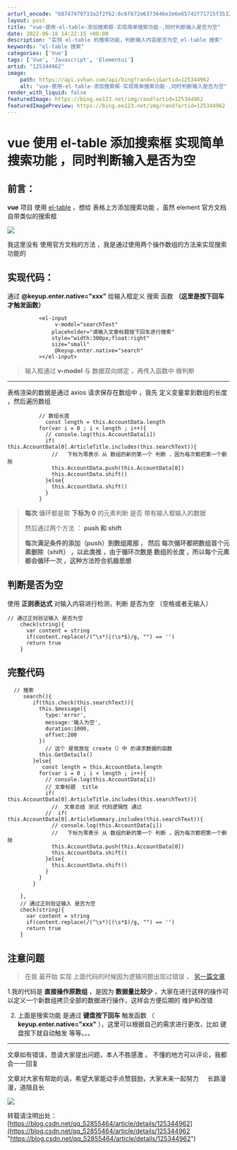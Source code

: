 ```yaml
---
arturl_encode: "68747470733a2f2f62:6c6f672e6373646e2e6e65742f71715f35323835353436342f:61727469636c652f64657461696c732f313235333434393632"
layout: post
title: "vue-使用-el-table-添加搜索框-实现简单搜索功能-,同时判断输入是否为空"
date: 2022-06-18 14:22:15 +08:00
description: "实现 el-table 的搜索功能，判断输入内容是否为空_el-table 搜索"
keywords: "el-table 搜索"
categories: ['Vue']
tags: ['Vue', 'Javascript', 'Elementui']
artid: "125344962"
image:
    path: https://api.vvhan.com/api/bing?rand=sj&artid=125344962
    alt: "vue-使用-el-table-添加搜索框-实现简单搜索功能-,同时判断输入是否为空"
render_with_liquid: false
featuredImage: https://bing.ee123.net/img/rand?artid=125344962
featuredImagePreview: https://bing.ee123.net/img/rand?artid=125344962
---
```


# vue 使用 el-table 添加搜索框 实现简单搜索功能 ，同时判断输入是否为空

## 前言：

**vue**
项目 使用
[el-table](https://element.eleme.cn/#/zh-CN/component/table "el-table")
，想给 表格上方添加搜索功能 ，虽然 element 官方文档 自带类似的搜索框

![](https://i-blog.csdnimg.cn/blog_migrate/ff740ed0a8080022846bc54ed382233b.png)

我这里没有 使用官方文档的方法 ，我是通过使用两个操作数组的方法来实现搜索功能的

## 实现代码：

通过
**@keyup.enter.native="xxx"**
给输入框定义 搜索 函数
**（这里是按下回车才触发函数）**

```
          <el-input
               v-model="searchText"
              placeholder="请输入文章标题按下回车进行搜索"
              style="width:300px;float:right"
              size="small"
               @keyup.enter.native="search"
          ></el-input>
```

> 输入框通过
> **v-model**
> 与 数据双向绑定 ，再传入函数中 做判断

---

表格渲染的数据是通过 axios 请求保存在数组中 ，我先 定义变量拿到数组的长度 ，然后遍历数组

```
          // 数组长度
            const length = this.AccountData.length
          for(var i = 0 ; i < length ; i++){
            // console.log(this.AccountData[i])
            if( this.AccountData[0].ArticleTitle.includes(this.searchText)){
              //   下标为零表示 从 数组的新的第一个 判断 ，因为每次都把第一个删除
              this.AccountData.push(this.AccountData[0])
              this.AccountData.shift()     
            }else{
              this.AccountData.shift()   
            }
          }
```

> **每次**
> 循环都是取
> **下标为
> 0**
> 的元素判断 是否 带有输入框输入的数据
>
> 然后通过两个方法 ：
> **push 和 shift**
>
> **每次满足条件的添加（push）到数组尾部 ， 然后 每次循环都把数组首个元素删除（shift） ，以此类推 ，由于循环次数是 数组的长度 ，所以每个元素都会循环一次 ，这种方法符合机器思想**

## 判断是否为空

使用
**正则表达式**
对输入内容进行检测，判断 是否为空 （空格或者无输入）

```
// 通过正则验证输入 是否为空
    check(string){
      var content = string
      if(content.replace(/(^\s*)|(\s*$)/g, "") == '')
      return true
    }
```

## 完整代码

```
  // 搜索  
     search(){
        if(this.check(this.searchText)){
          this.$message({
            type:'error',
            message:'输入为空',
            duration:1000,
            offset:200
          })
            // 这个 是我放在 create（）中 的请求数据的函数
          this.GetDetails()       
        }else{
           const length = this.AccountData.length
          for(var i = 0 ; i < length ; i++){
            // console.log(this.AccountData[i])
            // 文章标题  title
            if( this.AccountData[0].ArticleTitle.includes(this.searchText)){
              //  文章总结 测试 代码逻辑性 通过
            //  if( this.AccountData[0].ArticleSummary.includes(this.searchText)){
              // console.log(this.AccountData[i])
              //   下标为零表示 从 数组的新的第一个 判断 ，因为每次都把第一个删除
              this.AccountData.push(this.AccountData[0])
              this.AccountData.shift()     
            }else{
              this.AccountData.shift()   
            }
          }
        }
       
    },
    // 通过正则验证输入 是否为空
    check(string){
      var content = string
      if(content.replace(/(^\s*)|(\s*$)/g, "") == '')
      return true
    }
```

## 注意问题

> 在我 最开始 实现 上面代码的时候因为逻辑问题出现过错误 ，
> [另一篇文章](https://blog.csdn.net/qq_52855464/article/details/125344893?spm=1001.2014.3001.5501 "另一篇文章")

1.我的代码是
**直接操作原数组**
，是因为
**数据量比较少**
，大家在进行这样的操作可以定义一个新数组拷贝全部的数据进行操作，这样会方便后期的 维护和改错

2. 上面是搜索功能 是通过
**键盘按下回车**
触发函数 （
**keyup.enter.native="xxx"**
），这里可以根据自己的需求进行更改，比如 键盘按下就自动触发 等等。。。

---

文章如有错误，恳请大家提出问题，本人不胜感激 。 不懂的地方可以评论，我都会一一回复

文章对大家有帮助的话，希望大家能动手点赞鼓励，大家未来一起努力     长路漫漫，道阻且长

![](https://i-blog.csdnimg.cn/blog_migrate/487392af22c8d470bc7a37c38324fc54.png)

转载请注明出处：
[https://blog.csdn.net/qq_52855464/article/details/125344962](https://blog.csdn.net/qq_52855464/article/details/125344962 "https://blog.csdn.net/qq_52855464/article/details/125344962")